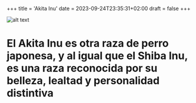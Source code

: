+++
title = 'Akita Inu'
date = 2023-09-24T23:35:31+02:00
draft = false
+++

![alt text](https://www.elmueble.com/medio/2023/05/24/akita-inu_1aaf2fa5_230524121837_1000x667.jpg)

# El Akita Inu es otra raza de perro japonesa, y al igual que el Shiba Inu, es una raza reconocida por su belleza, lealtad y personalidad distintiva